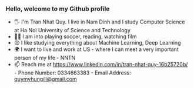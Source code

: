 ### Hello, welcome to my Github profile

* 🖐️ I'm Tran Nhat Quy. I live in Nam Dinh and I study Computer Science at Ha Noi University of Science and Technology
* 🧍‍♂️ I am into playing soccer, reading, watching film
* 😍 I like studying everything about Machine Learning, Deep Learning
* 🌍 I want to live and work at US - where I can meet a very important person of my life - NNTN
* 📫 Reach me at https://www.linkedin.com/in/tran-nhat-quy-16b25720b/ - Phone Number: 0334663383 - Email Address: quymyhungill@gmail.com
